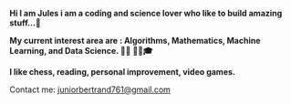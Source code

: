 <p><b>Hi I am Jules i  am a coding and science lover who like to build amazing  stuff...🧠</b><br></p>
<p><b>My current interest area are : Algorithms, Mathematics, Machine Learning, and Data Science. 👨‍💻 👨‍👊🎓</b></p>
<p><b>I like chess, reading, personal improvement, video games.</b></p>
Contact me:  <a href = "mailto:juniorbertrand761@gmail.com">juniorbertrand761@gmail.com</a>
